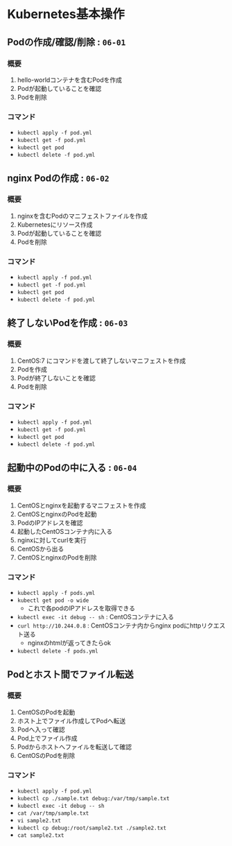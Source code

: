 # Kubernetes基本操作


## Podの作成/確認/削除 : `06-01`
### 概要
1. hello-worldコンテナを含むPodを作成
1. Podが起動していることを確認
1. Podを削除
### コマンド
- `kubectl apply -f pod.yml`
- `kubectl get -f pod.yml`
- `kubectl get pod`
- `kubectl delete -f pod.yml`

## nginx Podの作成 : `06-02`
### 概要
1. nginxを含むPodのマニフェストファイルを作成
2. Kubernetesにリソース作成
3. Podが起動していることを確認
4. Podを削除
### コマンド
- `kubectl apply -f pod.yml`
- `kubectl get -f pod.yml`
- `kubectl get pod`
- `kubectl delete -f pod.yml`

## 終了しないPodを作成 : `06-03`
### 概要
1. CentOS:7 にコマンドを渡して終了しないマニフェストを作成
2. Podを作成
3. Podが終了しないことを確認
4. Podを削除
### コマンド
- `kubectl apply -f pod.yml`
- `kubectl get -f pod.yml`
- `kubectl get pod`
- `kubectl delete -f pod.yml`

## 起動中のPodの中に入る : `06-04`
### 概要
1. CentOSとnginxを起動するマニフェストを作成
2. CentOSとnginxのPodを起動
3. PodのIPアドレスを確認
4. 起動したCentOSコンテナ内に入る
5. nginxに対してcurlを実行
6. CentOSから出る
7. CentOSとnginxのPodを削除
### コマンド
- `kubectl apply -f pods.yml`
- `kubectl get pod -o wide`
  - これで各podのIPアドレスを取得できる
- `kubectl exec -it debug -- sh` : CentOSコンテナに入る
- `curl http://10.244.0.8` : CentOSコンテナ内からnginx podにhttpリクエスト送る
  - nginxのhtmlが返ってきたらok
- `kubectl delete -f pods.yml`

## Podとホスト間でファイル転送
### 概要
1. CentOSのPodを起動
2. ホスト上でファイル作成してPodへ転送
3. Podへ入って確認
4. Pod上でファイル作成
5. Podからホストへファイルを転送して確認
6. CentOSのPodを削除
### コマンド
- `kubectl apply -f pod.yml`
- `kubectl cp ./sample.txt debug:/var/tmp/sample.txt`
- `kubectl exec -it debug -- sh`
- `cat /var/tmp/sample.txt`
- `vi sample2.txt`
- `kubectl cp debug:/root/sample2.txt ./sample2.txt`
- `cat sample2.txt`